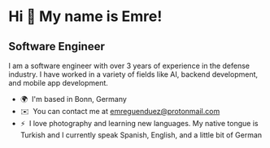 Hi 👋 My name is Emre!
============================

Software Engineer
-----------------

I am a software engineer with over 3 years of experience in the defense industry. I have worked in a variety of fields like AI, backend development, and mobile app development.

* 🌍  I'm based in Bonn, Germany
* ✉️  You can contact me at [emreguenduez@protonmail.com](mailto:emreguenduez@protonmail.com)
* ⚡  I love photography and learning new languages. My native tongue is Turkish and I currently speak Spanish, English, and a little bit of German

